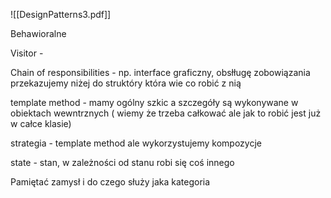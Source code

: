 ![[DesignPatterns3.pdf]]

Behawioralne

Visitor - 

Chain of responsibilities - np. interface graficzny, obsłługę zobowiązania przekazujemy niżej do struktóry która wie co robić z nią

template method - mamy ogólny szkic a szczegóły są wykonywane w obiektach wewntrznych ( wiemy że trzeba całkować ale jak to robić jest już w całce klasie)

strategia - template method ale wykorzystujemy kompozycje

state - stan, w zależności od stanu robi się coś innego







Pamiętać zamysł i do czego służy jaka kategoria